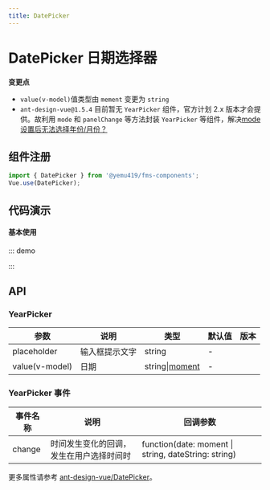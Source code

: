 ```yaml
---
title: DatePicker
---
```


# DatePicker 日期选择器

**变更点**

-   `value(v-model)`值类型由 `mement` 变更为 `string`
-   `ant-design-vue@1.5.4` 目前暂无 `YearPicker` 组件，官方计划 2.x 版本才会提供。故利用 `mode` 和 `panelChange` 等方法封装 `YearPicker` 等组件，解决[mode 设置后无法选择年份/月份？](https://www.antdv.com/docs/vue/faq-cn#%E5%BD%93%E6%88%91%E6%8C%87%E5%AE%9A%E4%BA%86-DatePicker/RangePicker-%E7%9A%84-mode-%E5%B1%9E%E6%80%A7%E5%90%8E%EF%BC%8C%E7%82%B9%E5%87%BB%E5%90%8E%E6%97%A0%E6%B3%95%E9%80%89%E6%8B%A9%E5%B9%B4%E4%BB%BD/%E6%9C%88%E4%BB%BD%EF%BC%9F)

## 组件注册

```js
import { DatePicker } from '@yemu419/fms-components';
Vue.use(DatePicker);
```

## 代码演示

#### 基本使用

<!-- prettier-ignore -->
::: demo
<template>
    <f-date-picker v-model="date" @change="change" />
    <br />
    <f-month-picker v-model="month" placeholder="选择月份" />
    <br />
    <f-week-picker v-model="week" placeholder="选择周" @change="changeWeek" />
    <br />
    <f-year-picker v-model="year" placeholder="选择年" @change="changeYear" @disabledDate="disabledDate" />
    <br />
    <f-range-picker
        v-model="range"
        @change="changeRange"
        :show-time="{ format: 'HH:mm' }"
        format="YYYY-MM-DD HH:mm"
        :placeholder="['Start Time', 'End Time']"
    />
</template>

<script>
    export default {
        data() {
            return {
                date: '2020-06-06',
                month: '',
                week: '',
                year: '',
                range: [],
            };
        },
        methods: {
            change(date, dateString) {
                console.log(dateString);
            },

            changeWeek(date, dateString) {
                console.log(date, dateString);
            },

            changeYear(date, dateString) {
                console.log(date, dateString);
            },

            changeRange(dates, dateStrings) {
                console.log(dates, dateStrings);
            },

            disabledDate(current) {
                return current;
            }
        },
    };
</script>

:::

## API

### YearPicker

| 参数           | 说明           | 类型                                   | 默认值 | 版本 |
| -------------- | -------------- | -------------------------------------- | ------ | ---- |
| placeholder    | 输入框提示文字 | string                                 | -      |      |
| value(v-model) | 日期           | string\|[moment](http://momentjs.com/) | -      |      |

### YearPicker 事件

| 事件名称 | 说明 | 回调参数 |
| --- | --- | --- |
| change | 时间发生变化的回调，发生在用户选择时间时 | function(date: moment \| string, dateString: string) |

更多属性请参考 [ant-design-vue/DatePicker](https://antdv.com/components/date-picker-cn/#API)。

<template>
    <a-anchor class="toc-affix" :targetOffset="100">
        <a-anchor-link href="#基本使用" title="基本使用" />
        <a-anchor-link href="#API" title="API" />
    </a-anchor>
</template>

